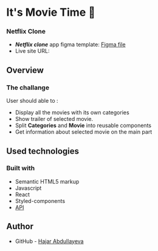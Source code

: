# It's Movie Time 🎥

### Netflix Clone 


- ***Netflix clone*** app figma template:  [Figma file](https://www.figma.com/file/TuORiMcATm79nwG5X1lyWZ/Netflix-Clone-(Community)?node-id=0%3A1)
- Live site URL: 


## Overview 

### The challange 

User should able to :
- Display all the movies with its own categories
- Show trailer of selected movie.
- Split **Categories** and **Movie** into reusable components
- Get information about selected movie on the main part

## Used technologies 

### Built with

- Semantic HTML5 markup
- Javascript
- React
- Styled-components
- [API](https://developers.themoviedb.org/3/getting-started/introduction)

## Author

- GitHub - [Hajar Abdullayeva](https://github.com/hajarabdullayeva)
